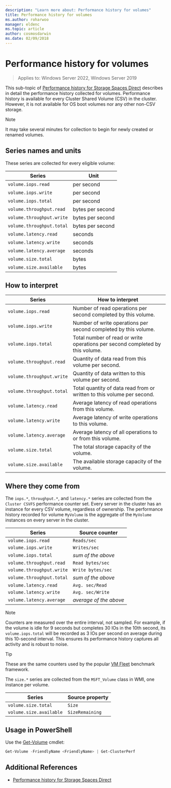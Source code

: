```yaml
---
description: "Learn more about: Performance history for volumes"
title: Performance history for volumes
ms.author: roharwoo
manager: eldenc
ms.topic: article
author: cosmosdarwin
ms.date: 02/09/2018
---
```


# Performance history for volumes

>Applies to: Windows Server 2022, Windows Server 2019

This sub-topic of [Performance history for Storage Spaces Direct](performance-history.md) describes in detail the performance history collected for volumes. Performance history is available for every Cluster Shared Volume (CSV) in the cluster. However, it is not available for OS boot volumes nor any other non-CSV storage.

   > [!NOTE]
   > It may take several minutes for collection to begin for newly created or renamed volumes.

## Series names and units

These series are collected for every eligible volume:

| Series                    | Unit             |
|---------------------------|------------------|
| `volume.iops.read`        | per second       |
| `volume.iops.write`       | per second       |
| `volume.iops.total`       | per second       |
| `volume.throughput.read`  | bytes per second |
| `volume.throughput.write` | bytes per second |
| `volume.throughput.total` | bytes per second |
| `volume.latency.read`     | seconds          |
| `volume.latency.write`    | seconds          |
| `volume.latency.average`  | seconds          |
| `volume.size.total`       | bytes            |
| `volume.size.available`   | bytes            |

## How to interpret

| Series                    | How to interpret                                                              |
|---------------------------|-------------------------------------------------------------------------------|
| `volume.iops.read`        | Number of read operations per second completed by this volume.                |
| `volume.iops.write`       | Number of write operations per second completed by this volume.               |
| `volume.iops.total`       | Total number of read or write operations per second completed by this volume. |
| `volume.throughput.read`  | Quantity of data read from this volume per second.                            |
| `volume.throughput.write` | Quantity of data written to this volume per second.                           |
| `volume.throughput.total` | Total quantity of data read from or written to this volume per second.        |
| `volume.latency.read`     | Average latency of read operations from this volume.                          |
| `volume.latency.write`    | Average latency of write operations to this volume.                           |
| `volume.latency.average`  | Average latency of all operations to or from this volume.                     |
| `volume.size.total`       | The total storage capacity of the volume.                                     |
| `volume.size.available`   | The available storage capacity of the volume.                                 |

## Where they come from

The `iops.*`, `throughput.*`, and `latency.*` series are collected from the `Cluster CSVFS` performance counter set. Every server in the cluster has an instance for every CSV volume, regardless of ownership. The performance history recorded for volume `MyVolume` is the aggregate of the `MyVolume` instances on every server in the cluster.

| Series                    | Source counter         |
|---------------------------|------------------------|
| `volume.iops.read`        | `Reads/sec`            |
| `volume.iops.write`       | `Writes/sec`           |
| `volume.iops.total`       | *sum of the above*     |
| `volume.throughput.read`  | `Read bytes/sec`       |
| `volume.throughput.write` | `Write bytes/sec`      |
| `volume.throughput.total` | *sum of the above*     |
| `volume.latency.read`     | `Avg. sec/Read`        |
| `volume.latency.write`    | `Avg. sec/Write`       |
| `volume.latency.average`  | *average of the above* |

   > [!NOTE]
   > Counters are measured over the entire interval, not sampled. For example, if the volume is idle for 9 seconds but completes 30 IOs in the 10th second, its `volume.iops.total` will be recorded as 3 IOs per second on average during this 10-second interval. This ensures its performance history captures all activity and is robust to noise.

   > [!TIP]
   > These are the same counters used by the popular [VM Fleet](https://github.com/microsoft/diskspd/blob/master/Frameworks/VMFleet/WatchCluster.psm1) benchmark framework.

The `size.*` series are collected from the `MSFT_Volume` class in WMI, one instance per volume.

| Series                    | Source property |
|---------------------------|-----------------|
| `volume.size.total`       | `Size`          |
| `volume.size.available`   | `SizeRemaining` |

## Usage in PowerShell

Use the [Get-Volume](/powershell/module/storage/get-volume) cmdlet:

```PowerShell
Get-Volume -FriendlyName <FriendlyName> | Get-ClusterPerf
```

## Additional References

- [Performance history for Storage Spaces Direct](performance-history.md)
